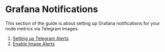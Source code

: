 # Grafana Notifications

This section of the guide is about setting up Grafana notifications for your node metrics via Telegram Images.

1. [Setting up Telegram Alerts](/docs/mainnet/complete-node-guide/notifications/telegram-alerts)
2. [Enable Image Alerts](/docs/mainnet/complete-node-guide/notifications/image-alerts)
